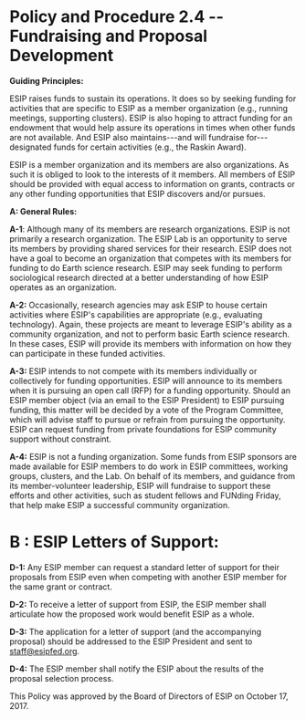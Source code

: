 **Policy and Procedure 2.4 -- Fundraising and Proposal Development**
====================================================================

**Guiding Principles:**

ESIP raises funds to sustain its operations. It does so by seeking
funding for activities that are specific to ESIP as a member
organization (e.g., running meetings, supporting clusters). ESIP is
also hoping to attract funding for an endowment that would help assure
its operations in times when other funds are not available. And ESIP
also maintains---and will fundraise for---designated funds for certain
activities (e.g., the Raskin Award).

ESIP is a member organization and its members are also organizations.
As such it is obliged to look to the interests of it members. All
members of ESIP should be provided with equal access to information on
grants, contracts or any other funding opportunities that ESIP
discovers and/or pursues.

**A: General Rules:**

**A-1**: Although many of its members are research organizations. ESIP
is not primarily a research organization. The ESIP Lab is an
opportunity to serve its members by providing shared services for
their research. ESIP does not have a goal to become an organization
that competes with its members for funding to do Earth science
research. ESIP may seek funding to perform sociological research
directed at a better understanding of how ESIP operates as an
organization.

**A-2:** Occasionally, research agencies may ask ESIP to house certain
activities where ESIP's capabilities are appropriate (e.g., evaluating
technology). Again, these projects are meant to leverage ESIP's
ability as a community organization, and not to perform basic Earth
science research. In these cases, ESIP will provide its members with
information on how they can participate in these funded activities.

**A-3:** ESIP intends to not compete with its members individually or
collectively for funding opportunities. ESIP will announce to its
members when it is pursuing an open call (RFP) for a funding
opportunity. Should an ESIP member object (via an email to the ESIP
President) to ESIP pursuing funding, this matter will be decided by a
vote of the Program Committee, which will advise staff to pursue or
refrain from pursuing the opportunity. ESIP can request funding from
private foundations for ESIP community support without constraint.

**A-4:** ESIP is not a funding organization. Some funds from ESIP
sponsors are made available for ESIP members to do work in ESIP
committees, working groups, clusters, and the Lab. On behalf of its
members, and guidance from its member-volunteer leadership, ESIP will
fundraise to support these efforts and other activities, such as
student fellows and FUNding Friday, that help make ESIP a successful
community organization.

**B : ESIP Letters of Support:**
================================

**D-1:** Any ESIP member can request a standard letter of support
for their proposals from ESIP even when competing with another ESIP
member for the same grant or contract.

**D-2:** To receive a letter of support from ESIP, the ESIP member
shall articulate how the proposed work would benefit ESIP as a whole.

**D-3:** The application for a letter of support (and the accompanying
proposal) should be addressed to the ESIP President and sent to
staff@esipfed.org.

**D-4:** The ESIP member shall notify the ESIP about the results of
the proposal selection process.

This Policy was approved by the Board of Directors of ESIP on October
17, 2017.
